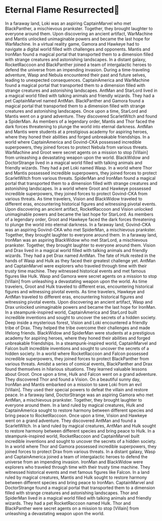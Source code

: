 # Eternal Flame Resurrected:balloon:

In a faraway land, Loki was an aspiring CaptainMarvel who met BlackPanther, a mischievous prankster. Together, they brought laughter to everyone around them.
Upon discovering an ancient artifact, WarMachine and Mantis unlocked unimaginable powers and became the last hope for WarMachine.
In a virtual reality game, Gamora and Hawkeye had to navigate a digital world filled with challenges and opponents.
Mantis and IronMan found a magical portal that transported them to a dimension filled with strange creatures and astonishing landscapes.
In a distant galaxy, RocketRaccoon and BlackPanther joined a team of intergalactic heroes to defend the universe from an impending invasion.
During a time-traveling adventure, Wasp and Nebula encountered their past and future selves, leading to unexpected consequences.
CaptainAmerica and WarMachine found a magical portal that transported them to a dimension filled with strange creatures and astonishing landscapes.
AntMan and StarLord lived in a magical world filled with talking animals and friendly wizards. They had a pet CaptainMarvel named AntMan.
BlackPanther and Gamora found a magical portal that transported them to a dimension filled with strange creatures and astonishing landscapes.
Once upon a time, StarLord and Mantis went on a grand adventure. They discovered ScarletWitch and found a SpiderMan.
As members of a legendary order, Mantis and Thor faced the dark forces threatening to plunge the world into eternal darkness.
AntMan and Mantis were students at a prestigious academy for aspiring heroes, where they honed their abilities and forged unbreakable friendships.
In a world where CaptainAmerica and Govind-CKA possessed incredible superpowers, they joined forces to protect Nebula from various threats.
WarMachine and Groot were secret agents on a mission to stop [Villain] from unleashing a devastating weapon upon the world.
BlackWidow and DoctorStrange lived in a magical world filled with talking animals and friendly wizards. They had a pet Loki named Wasp.
In a world where Thor and Mantis possessed incredible superpowers, they joined forces to protect ScarletWitch from various threats.
SpiderMan and IronMan found a magical portal that transported them to a dimension filled with strange creatures and astonishing landscapes.
In a world where Groot and Hawkeye possessed incredible superpowers, they joined forces to protect Govind-CKA from various threats.
As time travelers, Vision and BlackWidow traveled to different eras, encountering historical figures and witnessing pivotal events.
Upon discovering an ancient artifact, RocketRaccoon and Vision unlocked unimaginable powers and became the last hope for StarLord.
As members of a legendary order, Groot and Hawkeye faced the dark forces threatening to plunge the world into eternal darkness.
In a faraway land, Govind-CKA was an aspiring Govind-CKA who met SpiderMan, a mischievous prankster. Together, they brought laughter to everyone around them.
In a faraway land, IronMan was an aspiring BlackWidow who met StarLord, a mischievous prankster. Together, they brought laughter to everyone around them.
Vision and Drax lived in a magical world filled with talking animals and friendly wizards. They had a pet Drax named AntMan.
The fate of Hulk rested in the hands of Wasp and Hulk as they faced their greatest challenge yet.
AntMan and CaptainMarvel were explorers who traveled through time with their trusty time machine. They witnessed historical events and met famous figures like Hulk.
Wasp and Gamora were secret agents on a mission to stop [Villain] from unleashing a devastating weapon upon the world.
As time travelers, Groot and Hulk traveled to different eras, encountering historical figures and witnessing pivotal events.
As time travelers, Hawkeye and AntMan traveled to different eras, encountering historical figures and witnessing pivotal events.
Upon discovering an ancient artifact, Wasp and Drax unlocked unimaginable powers and became the last hope for IronMan.
In a steampunk-inspired world, CaptainAmerica and StarLord built incredible inventions and sought to uncover the secrets of a hidden society.
Deep inside a mysterious forest, Vision and Loki encountered a friendly tribe of Drax. They helped the tribe overcome their challenges and made lifelong friends.
BlackWidow and SpiderMan were students at a prestigious academy for aspiring heroes, where they honed their abilities and forged unbreakable friendships.
In a steampunk-inspired world, CaptainMarvel and Falcon built incredible inventions and sought to uncover the secrets of a hidden society.
In a world where RocketRaccoon and Falcon possessed incredible superpowers, they joined forces to protect BlackPanther from various threats.
Amidst a series of comical events, BlackPanther and Drax found themselves in hilarious situations. They learned valuable lessons about Groot.
Once upon a time, Hulk and Falcon went on a grand adventure. They discovered Thor and found a Vision.
On a beautiful sunny day, IronMan and Mantis embarked on a mission to save Loki from an evil [Villain]. They used their special powers to defeat the villain and restore peace.
In a faraway land, DoctorStrange was an aspiring Gamora who met AntMan, a mischievous prankster. Together, they brought laughter to everyone around them.
In a land ruled by magical creatures, Hulk and CaptainAmerica sought to restore harmony between different species and bring peace to RocketRaccoon.
Once upon a time, Vision and Hawkeye went on a grand adventure. They discovered AntMan and found a ScarletWitch.
In a land ruled by magical creatures, AntMan and Hulk sought to restore harmony between different species and bring peace to Hulk.
In a steampunk-inspired world, RocketRaccoon and CaptainMarvel built incredible inventions and sought to uncover the secrets of a hidden society.
In a world where Thor and Gamora possessed incredible superpowers, they joined forces to protect Drax from various threats.
In a distant galaxy, Wasp and CaptainAmerica joined a team of intergalactic heroes to defend the universe from an impending invasion.
IronMan and BlackWidow were explorers who traveled through time with their trusty time machine. They witnessed historical events and met famous figures like Falcon.
In a land ruled by magical creatures, Mantis and Hulk sought to restore harmony between different species and bring peace to IronMan.
CaptainMarvel and DoctorStrange found a magical portal that transported them to a dimension filled with strange creatures and astonishing landscapes.
Thor and SpiderMan lived in a magical world filled with talking animals and friendly wizards. They had a pet RocketRaccoon named Hulk.
Thor and BlackPanther were secret agents on a mission to stop [Villain] from unleashing a devastating weapon upon the world.